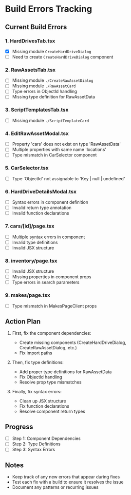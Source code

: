 # Build Errors Tracking

## Current Build Errors

### 1. HardDrivesTab.tsx

- [x] Missing module `CreateHardDriveDialog`
- [ ] Need to create `CreateHardDriveDialog` component

### 2. RawAssetsTab.tsx

- [ ] Missing module `./CreateRawAssetDialog`
- [ ] Missing module `./RawAssetCard`
- [ ] Type errors in ObjectId handling
- [ ] Missing type definition for RawAssetData

### 3. ScriptTemplatesTab.tsx

- [ ] Missing module `./ScriptTemplateCard`

### 4. EditRawAssetModal.tsx

- [ ] Property 'cars' does not exist on type 'RawAssetData'
- [ ] Multiple properties with same name 'locations'
- [ ] Type mismatch in CarSelector component

### 5. CarSelector.tsx

- [ ] Type 'ObjectId' not assignable to 'Key | null | undefined'

### 6. HardDriveDetailsModal.tsx

- [ ] Syntax errors in component definition
- [ ] Invalid return type annotation
- [ ] Invalid function declarations

### 7. cars/[id]/page.tsx

- [ ] Multiple syntax errors in component
- [ ] Invalid type definitions
- [ ] Invalid JSX structure

### 8. inventory/page.tsx

- [ ] Invalid JSX structure
- [ ] Missing properties in component props
- [ ] Type errors in search parameters

### 9. makes/page.tsx

- [ ] Type mismatch in MakesPageClient props

## Action Plan

1. First, fix the component dependencies:

   - Create missing components (CreateHardDriveDialog, CreateRawAssetDialog, etc.)
   - Fix import paths

2. Then, fix type definitions:

   - Add proper type definitions for RawAssetData
   - Fix ObjectId handling
   - Resolve prop type mismatches

3. Finally, fix syntax errors:
   - Clean up JSX structure
   - Fix function declarations
   - Resolve component return types

## Progress

- [ ] Step 1: Component Dependencies
- [ ] Step 2: Type Definitions
- [ ] Step 3: Syntax Errors

## Notes

- Keep track of any new errors that appear during fixes
- Test each fix with a build to ensure it resolves the issue
- Document any patterns or recurring issues
